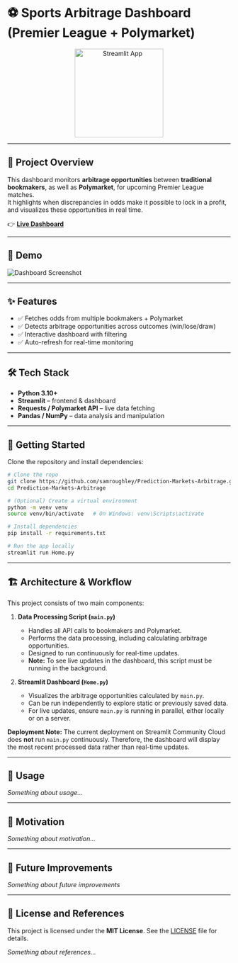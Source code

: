 # ⚽ Sports Arbitrage Dashboard (Premier League + Polymarket)

<div align="center">

<a href="https://prediction-markets-arbitrage.streamlit.app">
  <img src="https://static.streamlit.io/badges/streamlit_badge_black_white.svg" 
       alt="Streamlit App" 
       width="200"/>
</a>

</div>

---

## 📖 Project Overview

This dashboard monitors **arbitrage opportunities** between **traditional bookmakers**, as well as **Polymarket**, for upcoming Premier League matches.  
It highlights when discrepancies in odds make it possible to lock in a profit, and visualizes these opportunities in real time.

👉 [**Live Dashboard**](https://prediction-markets-arbitrage.streamlit.app)

---

## 📸 Demo

![Dashboard Screenshot](assets/dashboard.png)

---

## ✨ Features

- ✅ Fetches odds from multiple bookmakers + Polymarket  
- ✅ Detects arbitrage opportunities across outcomes (win/lose/draw)   
- ✅ Interactive dashboard with filtering
- ✅ Auto-refresh for real-time monitoring  

---

## 🛠 Tech Stack

- **Python 3.10+**  
- **Streamlit** – frontend & dashboard  
- **Requests / Polymarket API** – live data fetching  
- **Pandas / NumPy** – data analysis and manipulation  

---

## 🚀 Getting Started

Clone the repository and install dependencies:

```bash
# Clone the repo
git clone https://github.com/samroughley/Prediction-Markets-Arbitrage.git
cd Prediction-Markets-Arbitrage

# (Optional) Create a virtual environment
python -m venv venv
source venv/bin/activate   # On Windows: venv\Scripts\activate

# Install dependencies
pip install -r requirements.txt

# Run the app locally
streamlit run Home.py
```

---

## 🏗 Architecture & Workflow

This project consists of two main components:

1. **Data Processing Script (`main.py`)**
   - Handles all API calls to bookmakers and Polymarket.
   - Performs the data processing, including calculating arbitrage opportunities.
   - Designed to run continuously for real-time updates.
   - **Note:** To see live updates in the dashboard, this script must be running in the background.

2. **Streamlit Dashboard (`Home.py`)**
   - Visualizes the arbitrage opportunities calculated by `main.py`.
   - Can be run independently to explore static or previously saved data.
   - For live updates, ensure `main.py` is running in parallel, either locally or on a server.

**Deployment Note:** The current deployment on Streamlit Community Cloud does **not** run `main.py` continuously. Therefore, the dashboard will display the most recent processed data rather than real-time updates.

---

## 📖 Usage

*Something about usage...*

---

## 🎯 Motivation

*Something about motivation...*

---

## 📌 Future Improvements

*Something about future improvements*

---

## 📜 License and References

This project is licensed under the **MIT License**. See the [LICENSE](LICENSE) file for details.

*Something about references...* 

